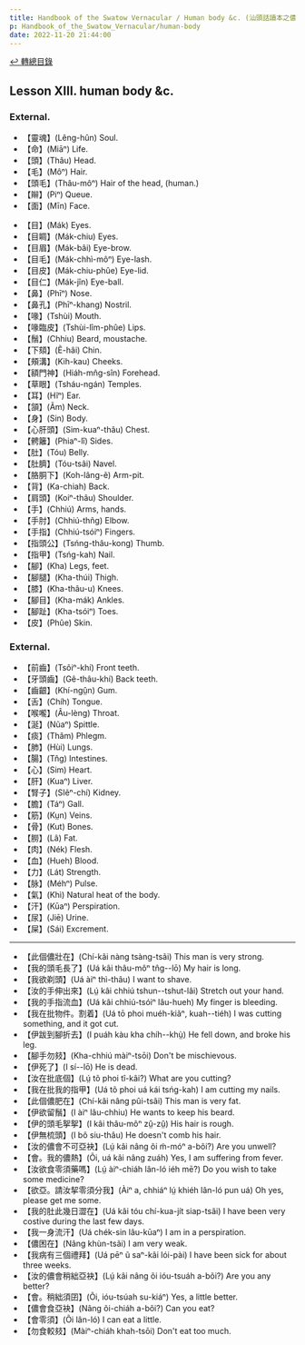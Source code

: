 ```yaml
---
title: Handbook of the Swatow Vernacular / Human body &c. (汕頭話讀本之儂體)
p: Handbook_of_the_Swatow_Vernacular/human-body
date: 2022-11-20 21:44:00
---
```


[↩️ 轉總目錄](/Handbook_of_the_Swatow_Vernacular)

## Lesson XIII. human body &c.

### External.

* 【靈魂】(Lêng-hûn) Soul.
* 【命】(Miāⁿ) Life.
* 【頭】(Thâu) Head.
* 【毛】(Môⁿ) Hair.
* 【頭毛】(Thâu-môⁿ) Hair of the head, (human.)
* 【辮】(Piⁿ) Queue.
* 【面】(Mīn) Face.
<!--more-->
* 【目】(Mák) Eyes.
* 【目睭】(Mák-chiu) Eyes.
* 【目眉】(Mák-bâi) Eye-brow.
* 【目毛】(Mák-chhì-môⁿ) Eye-lash.
* 【目皮】(Mák-chiu-phûe) Eye-lid.
* 【目仁】(Mák-jîn) Eye-ball.
* 【鼻】(Phīⁿ) Nose.
* 【鼻孔】(Phīⁿ-khang) Nostril.
* 【喙】(Tshùi) Mouth.
* 【喙臨皮】(Tshùi-lîm-phûe) Lips.
* 【鬚】(Chhiu) Beard, moustache.
* 【下頦】(Ẽ-hâi) Chin.
* 【頰溝】(Kih-kau) Cheeks.
* 【額門神】(Hiáh-mn̂g-sîn) Forehead.
* 【草眼】(Tsháu-ngán) Temples.
* 【耳】(Hĩⁿ) Ear.
* 【頷】(Ãm) Neck.
* 【身】(Sin) Body.
* 【心肝頭】(Sim-kuaⁿ-thâu) Chest.
* 【𩩍籬】(Phiaⁿ-lî) Sides.
* 【肚】(Tóu) Belly.
* 【肚臍】(Tóu-tsâi) Navel.
* 【胳胴下】(Koh-lâng-ẽ) Arm-pit.
* 【背】(Ka-chiah) Back.
* 【肩頭】(Koiⁿ-thâu) Shoulder.
* 【手】(Chhiú) Arms, hands.
* 【手肘】(Chhiú-thñg) Elbow.
* 【手指】(Chhiú-tsóiⁿ) Fingers.
* 【指頭公】(Tsńng-thâu-kong) Thumb.
* 【指甲】(Tsńg-kah) Nail.
* 【腳】(Kha) Legs, feet.
* 【腳腿】(Kha-thúi) Thigh.
* 【膝】(Kha-thâu-u) Knees.
* 【腳目】(Kha-mák) Ankles.
* 【腳趾】(Kha-tsóiⁿ) Toes.
* 【皮】(Phûe) Skin.

### External.

* 【前齒】(Tsôiⁿ-khí) Front teeth.
* 【牙頭齒】(Gê-thâu-khí) Back teeth.
* 【齒齦】(Khí-ngṳ̂n) Gum.
* 【舌】(Chíh) Tongue.
* 【喉嚨】(Âu-lèng) Throat.
* 【涎】(Nũaⁿ) Spittle.
* 【痰】(Thâm) Phlegm.
* 【肺】(Hùi) Lungs.
* 【腸】(Tn̂g) Intestines.
* 【心】(Sim) Heart.
* 【肝】(Kuaⁿ) Liver.
* 【腎子】(SIẽⁿ-chí) Kidney.
* 【膽】(Táⁿ) Gall.
* 【筋】(Kṳn) Veins.
* 【骨】(Kut) Bones.
* 【朥】(Lâ) Fat.
* 【肉】(Nék) Flesh.
* 【血】(Hueh) Blood.
* 【力】(Lát) Strength.
* 【脉】(Méhⁿ) Pulse.
* 【氣】(Khì) Natural heat of the body.
* 【汗】(Kūaⁿ) Perspiration.
* 【尿】(Jiē) Urine.
* 【屎】(Sái) Excrement.

------

* 【此個儂壯在】(Chí-kâi nàng tsàng-tsãi) This man is very strong.
* 【我的頭毛長了】(Uá kâi thâu-môⁿ tn̂g--lō) My hair is long.
* 【我欲剃頭】(Uá àiⁿ thì-thâu) I want to shave.
* 【汝的手伸出來】(Lṳ́ kâi chhiú tshun--tshut-lâi) Stretch out your hand.
* 【我的手指流血】(Uá kâi chhiú-tsóiⁿ lâu-hueh) My finger is bleeding.
* 【我在批物件。割着】(Uá tō phoi muéh-kiãⁿ, kuah--tiéh) I was cutting something, and it got cut.
* 【伊跋到腳折去】(I puáh kàu kha chíh--khṳ̀) He fell down, and broke his leg.
* 【腳手勿㩼】(Kha-chhiú màiⁿ-tsōi) Don't be mischievous.
* 【伊死了】(I sí--lō) He is dead.
* 【汝在批底個】(Lṳ́ tõ phoi tî-kâi?) What are you cutting?
* 【我在批我的指甲】(Uá tõ phoi uá kái tsńg-kah) I am cutting my nails.
* 【此個儂肥在】(Chí-kâi nâng pûi-tsãi) This man is very fat.
* 【伊欲留鬚】(I àiⁿ lâu-chhiu) He wants to keep his beard.
* 【伊的頭毛挐挐】(I kâi thâu-môⁿ zṳ̂-zṳ̂) His hair is rough.
* 【伊無梳頭】(I bô siu-thâu) He doesn't comb his hair.
* 【汝的儂會不可亞袂】(Lṳ́ kâi nâng õi m̃-móⁿ a-bõi?) Are you unwell?
* 【會。我的儂熱】(Õi, uá kâi nâng zuáh) Yes, I am suffering from fever.
* 【汝欲食零須藥嗎】(Lṳ́ àiⁿ-chiáh lân-ló iéh mē?) Do you wish to take some medicine?
* 【欲亞。請汝挈零須分我】(Àiⁿ a, chhiáⁿ lṳ́ khiéh lân-ló pun uá) Oh yes, please get me some.
* 【我的肚此幾日澀在】(Uá kâi tóu chí-kua-jít siap-tsãi) I have been very costive during the last few days.
* 【我一身流汗】(Uá chék-sin lâu-kūaⁿ) I am in a perspiration.
* 【儂困在】(Nâng khùn-tsãi) I am very weak.
* 【我病有三個禮拜】(Uá pēⁿ ũ saⁿ-kâi lói-pài) I have been sick for about three weeks.
* 【汝的儂會稍絀亞袂】(Lṳ́ kâi nâng õi ióu-tsuáh a-bõi?) Are you any better?
* 【會。稍絀須囝】(Õi, ióu-tsúah su-kiáⁿ) Yes, a little better.
* 【儂會食亞袂】(Nâng õi-chiáh a-bõi?) Can you eat?
* 【會零須】(Õi lân-ló) I can eat a little.
* 【勿食較㩼】(Màiⁿ-chiáh khah-tsōi) Don't eat too much.
